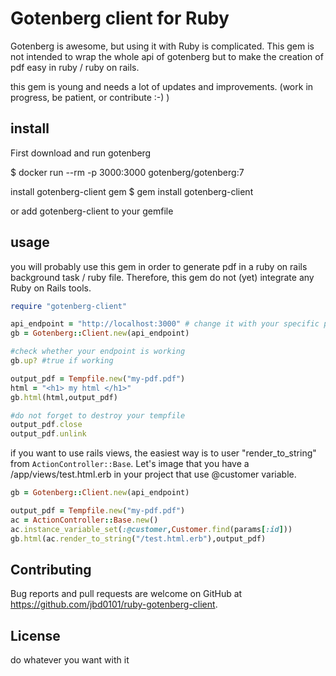 # Gotenberg client for Ruby
Gotenberg is awesome, but using it with Ruby is complicated.
This gem is not intended to wrap the whole api of gotenberg but to make
the creation of pdf easy in ruby / ruby on rails.

this gem is young and needs a lot of updates and improvements. (work in progress, be patient, or contribute :-) )

## install
First download and run gotenberg

$ docker run --rm -p 3000:3000 gotenberg/gotenberg:7

install gotenberg-client gem
$ gem install gotenberg-client

or add gotenberg-client to your gemfile

## usage
you will probably use this gem in order to generate pdf in a ruby on rails background task / ruby file. Therefore, this gem do not (yet) integrate any Ruby on Rails tools.

```ruby
require "gotenberg-client"

api_endpoint = "http://localhost:3000" # change it with your specific port and address.
gb = Gotenberg::Client.new(api_endpoint)

#check whether your endpoint is working
gb.up? #true if working

output_pdf = Tempfile.new("my-pdf.pdf")
html = "<h1> my html </h1>"
gb.html(html,output_pdf)

#do not forget to destroy your tempfile
output_pdf.close
output_pdf.unlink

```

if you want to use rails views, the easiest way is to user "render_to_string" from `ActionController::Base`.
Let's image that you have a /app/views/test.html.erb in your project that use @customer variable.

```ruby
gb = Gotenberg::Client.new(api_endpoint)

output_pdf = Tempfile.new("my-pdf.pdf")
ac = ActionController::Base.new()
ac.instance_variable_set(:@customer,Customer.find(params[:id]))
gb.html(ac.render_to_string("/test.html.erb"),output_pdf)

```

## Contributing

Bug reports and pull requests are welcome on GitHub at https://github.com/jbd0101/ruby-gotenberg-client.


## License

do whatever you want with it


